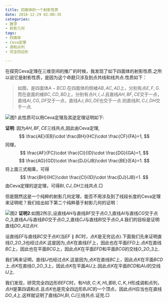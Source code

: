 ```yaml
---
title: 四面体的一个射影性质
date: 2016-12-29 02:00:35
categories:
- 数学
- 射影几何
tags:
- 四面体
- Ceva定理
- 调和点列
- 完全四边形

---
```

在探究Ceva定理在三维空间的推广的时候，我发现了如下四面体的射影性质.之所以说它是射影性质，是因为这个命题只涉及到点共线和线共点.性质如下：

> 如图，是四面体$A-BCD$.在四面体的侧棱$AB,AC,AD$上，分别有点$E,F,G$.而在底面的棱$BC,CD,BD$上，分别有点$H,I,J$.且直线$AH,BF,CE$交于一点，直线$AI,CG,DF$交于一点，直线$AJ,BG,DE$也交于一点.则直线$BI,CJ,DH$交于一点.

![图1](/img/四面体的一个射影性质-1.png)
此性质可以用Ceva定理及其逆定理证明如下:

**证明**: 因为$AH,BF,CE$三线共点,因此由Ceva定理,
$$
\frac{AE}{EB}\cdot \frac{BH}{HC}\cdot \frac{CF}{FA}=1,
$$
同理，
$$
\frac{AF}{FC}\cdot \frac{CI}{ID}\cdot \frac{DG}{GA}=1,
$$
$$
\frac{AG}{GD}\cdot \frac{DJ}{JB}\cdot \frac{BE}{EA}=1.
$$
将上面三式相乘，可得
$$
\frac{BH}{HC}\cdot \frac{CI}{ID}\cdot \frac{DJ}{JB}=1.
$$
由Ceva定理的逆定理，可得$BI,CJ,DH$三线共点.$\Box$


但是既然这是一个纯粹的射影几何定理，能否不用涉及到了线段长度的Ceva定理来证明呢？我们给出如下第二个纯粹基于射影几何的证明：

![图2](/img/四面体的一个射影性质-2.png)
**证明2**:如图2所示,设直线$AH$与直线$BF$交于点$O\_1$,直线$AI$与直线$CG$交于点$O\_3$,直线$AJ$与直线$BG$交于点$O\_2$,直线$CJ$与直线$BI$交于点$O\_{4}$.我们的目标是证明直线$DO\_{4}$过点$H$.

设直线$EF$与直线$BC$交于点$K$(当$EF\parallel BC$时，点$K$是无穷远点).下面我们先来证明直线$O\_2O\_3$也经过点$K$.这是因为,点$K$在直线$EF$上，因此也在平面$EFD$上.点$K$在直线$BC$上，因此也在平面$BCG$上，因此点$K$在平面$EFD$和平面$BCG$的交线$O\_2O\_3$上.

我们再来证明，直线$IJ$也经过点$K$.这是因为,点$K$在直线$BC$上，因此点$K$在平面$BCD$上.点$K$在直线$O\_2O\_3$上，因此点$K$在平面$AIJ$上.因此点$K$在平面$BCD$和$AIJ$的交线$IJ$上.


我们发现，研究完全四边形$BEFC$时，有$H(B,C;K,H)$,即$B,C,K,H$形成调和点列，点$H$是第四调和点.且点$K$也是完全四边形$BJIC$的一个顶点，因此点$H$应当也在直线$DO\_4$上.这样就证明了直线$DH$,$BI,CJ$三线共点.证完.$\Box$